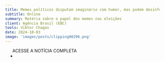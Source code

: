 ```yaml
---
title: Memes políticos disputam imaginário com humor, mas podem desinformar
subtitle: Online
summary: Matéria sobre o papel dos memes nas eleições
client: Agência Brasil (EBC)
tools: Viktor Chagas
date: 2024-10-03
image: 'images/posts/clipping00296.png'
---
```


<div class="post__share"><ul class="share__list list-reset">ACESSE A NOTÍCIA COMPLETA<li class="share__item" style="margin-left: 10px"><a class="share__link share__facebook" style="background: #fa5657" href="https://agenciabrasil.ebc.com.br/politica/noticia/2024-10/memes-politicos-disputam-imaginario-com-humor-mas-podem-desinformar
onclick=window.open(this.href, 'pop-up', 'left=20,top=20,width=500,height=500,toolbar=1,resizable=0'); return false;" title="Link" rel="nofolow"><i class="fa-solid fa-link"></i></a></li></ul></div>
<!-- <div class="gallery-box"><div class="gallery"><img src="/clipping/images/example-1.jpg" loading="lazy" alt="Project"><img src="/clipping/images/example-2.jpg" loading="lazy" alt="Project"></div><em>Gallery / <a href="https://www.freepik.com/" target="_blank">Freepic</a></em></div> -->
